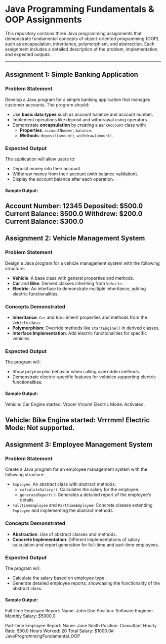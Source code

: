 # Java Programming Fundamentals & OOP Assignments

This repository contains three Java programming assignments that demonstrate fundamental concepts of object-oriented programming (OOP), such as encapsulation, inheritance, polymorphism, and abstraction. Each assignment includes a detailed description of the problem, implementation, and expected outputs.

---

## Assignment 1: Simple Banking Application

### Problem Statement
Develop a Java program for a simple banking application that manages customer accounts. The program should:
- Use **basic data types** such as account balance and account number.
- Implement operations like deposit and withdrawal using operators.
- Demonstrate **encapsulation** by creating a `BankAccount` class with:
    - **Properties**: `accountNumber`, `balance`.
    - **Methods**: `deposit(amount)`, `withdraw(amount)`.

### Expected Output
The application will allow users to:
- Deposit money into their account.
- Withdraw money from their account (with balance validation).
- Display the account balance after each operation.

#### Sample Output:
Account Number: 12345 Deposited: $500.0 Current Balance: $500.0 Withdrew: $200.0 Current Balance: $300.0
---

## Assignment 2: Vehicle Management System

### Problem Statement
Design a Java program for a vehicle management system with the following structure:
- **Vehicle**: A base class with general properties and methods.
- **Car** and **Bike**: Derived classes inheriting from `Vehicle`.
- **Electric**: An interface to demonstrate multiple inheritance, adding electric functionalities.

### Concepts Demonstrated
- **Inheritance**: `Car` and `Bike` inherit properties and methods from the `Vehicle` class.
- **Polymorphism**: Override methods like `startEngine()` in derived classes.
- **Interface Implementation**: Add electric functionalities for specific vehicles.

### Expected Output
The program will:
- Show polymorphic behavior when calling overridden methods.
- Demonstrate electric-specific features for vehicles supporting electric functionalities.

#### Sample Output:
Vehicle: Car Engine started: Vroom Vroom! Electric Mode: Activated.

Vehicle: Bike Engine started: Vrrrmm! Electric Mode: Not supported.
---

## Assignment 3: Employee Management System

### Problem Statement
Create a Java program for an employee management system with the following structure:
- `Employee`: An abstract class with abstract methods:
    - `calculateSalary()`: Calculates the salary for the employee.
    - `generateReport()`: Generates a detailed report of the employee's details.
- `FulltimeEmployee` and `ParttimeEmployee`: Concrete classes extending `Employee` and implementing the abstract methods.

### Concepts Demonstrated
- **Abstraction**: Use of abstract classes and methods.
- **Concrete Implementation**: Different implementations of salary calculation and report generation for full-time and part-time employees.

### Expected Output
The program will:
- Calculate the salary based on employee type.
- Generate detailed employee reports, showcasing the functionality of the abstract class.

#### Sample Output:
Full-time Employee Report: Name: John Doe Position: Software Engineer Monthly Salary: $5000.0

Part-time Employee Report: Name: Jane Smith Position: Consultant Hourly Rate: $50.0 Hours Worked: 20 Total Salary: $1000.0#   J a v a _ P r o g r a m m i n g _ F u n d a m e n t a l _ O O P  
 